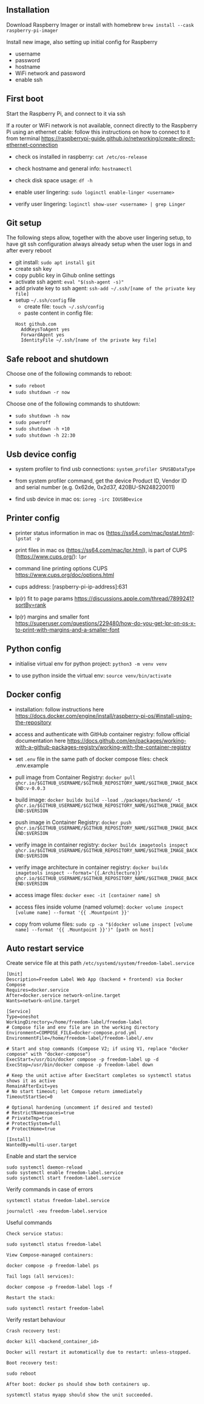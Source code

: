## Installation

Download Raspberry Imager or install with homebrew
`brew install --cask raspberry-pi-imager`

Install new image, also setting up initial config for Raspberry

- username
- password
- hostname
- WiFi network and password
- enable ssh

## First boot

Start the Raspberry Pi, and connect to it via ssh

If a router or WiFi network is not available, connect directly to the Raspberry Pi using an ethernet cable: follow this instructions on how to connect to it from terminal https://raspberrypi-guide.github.io/networking/create-direct-ethernet-connection

- check os installed in raspberry: `cat /etc/os-release`

- check hostname and general info: `hostnamectl`

- check disk space usage: `df -h`

- enable user lingering: `sudo loginctl enable-linger <username>`

- verify user lingering: `loginctl show-user <username> | grep Linger`

## Git setup

The following steps allow, together with the above user lingering setup, to have git ssh configuration always already setup when the user logs in and after every reboot

- git install: `sudo apt install git`
- create ssh key
- copy public key in Gihub online settings
- activate ssh agent: `eval "$(ssh-agent -s)"`
- add private key to ssh agent: `ssh-add ~/.ssh/[name of the private key file]`
- setup `~/.ssh/config` file
  - create file: `touch ~/.ssh/config`
  - paste content in config file:
  ```
  Host github.com
    AddKeysToAgent yes
    ForwardAgent yes
    IdentityFile ~/.ssh/[name of the private key file]
  ```

## Safe reboot and shutdown

Choose one of the following commands to reboot:

- `sudo reboot`
- `sudo shutdown -r now`

Choose one of the following commands to shutdown:

- `sudo shutdown -h now`
- `sudo poweroff`
- `sudo shutdown -h +10`
- `sudo shutdown -h 22:30`

## Usb device config

- system profiler to find usb connections: `system_profiler SPUSBDataType`

- from system profiler command, get the device Product ID, Vendor ID and serial number (e.g. 0x62de, 0x2d37, 420BU-SN248220011)

- find usb device in mac os: `ioreg -irc IOUSBDevice`

## Printer config

- printer status information in mac os (https://ss64.com/mac/lpstat.html): `lpstat -p`

- print files in mac os (https://ss64.com/mac/lpr.html), is part of CUPS (https://www.cups.org/): `lpr`

- command line printing options CUPS https://www.cups.org/doc/options.html

- cups address: [raspberry-pi-ip-address]:631

- lp(r) fit to page params https://discussions.apple.com/thread/7899241?sortBy=rank

- lp(r) margins and smaller font https://superuser.com/questions/229480/how-do-you-get-lpr-on-os-x-to-print-with-margins-and-a-smaller-font

## Python config

- initialise virtual env for python project: `python3 -m venv venv`

- to use python inside the virtual env: `source venv/bin/activate`

## Docker config

- installation: follow instructions here https://docs.docker.com/engine/install/raspberry-pi-os/#install-using-the-repository

- access and authenticate with GitHub container registry: follow official documentation here https://docs.github.com/en/packages/working-with-a-github-packages-registry/working-with-the-container-registry

- set `.env` file in the same path of docker compose files: check .env.example

- pull image from Container Registry: `docker pull ghcr.io/$GITHUB_USERNAME/$GITHUB_REPOSITORY_NAME/$GITHUB_IMAGE_BACKEND:v-0.0.3`

- build image: `docker buildx build --load ./packages/backend/ -t ghcr.io/$GITHUB_USERNAME/$GITHUB_REPOSITORY_NAME/$GITHUB_IMAGE_BACKEND:$VERSION`

- push image in Container Registry: `docker push ghcr.io/$GITHUB_USERNAME/$GITHUB_REPOSITORY_NAME/$GITHUB_IMAGE_BACKEND:$VERSION`

- verify image in container registry: `docker buildx imagetools inspect ghcr.io/$GITHUB_USERNAME/$GITHUB_REPOSITORY_NAME/$GITHUB_IMAGE_BACKEND:$VERSION`

- verify image architecture in container registry: `docker buildx imagetools inspect --format='{{.Architecture}}' ghcr.io/$GITHUB_USERNAME/$GITHUB_REPOSITORY_NAME/$GITHUB_IMAGE_BACKEND:$VERSION`

- access image files: `docker exec -it [container name] sh`

- access files inside volume (named volume): `docker volume inspect [volume name] --format '{{ .Mountpoint }}'`

- copy from volume files: `sudo cp -a "$(docker volume inspect [volume name] --format '{{ .Mountpoint }}')" [path on host]`

## Auto restart service

Create service file at this path `/etc/systemd/system/freedom-label.service`

```
[Unit]
Description=Freedom Label Web App (backend + frontend) via Docker Compose
Requires=docker.service
After=docker.service network-online.target
Wants=network-online.target

[Service]
Type=oneshot
WorkingDirectory=/home/freedom-label/freedom-label
# Compose file and env file are in the working directory
Environment=COMPOSE_FILE=docker-compose.prod.yml
EnvironmentFile=/home/freedom-label/freedom-label/.env

# Start and stop commands (Compose V2; if using V1, replace "docker compose" with "docker-compose")
ExecStart=/usr/bin/docker compose -p freedom-label up -d
ExecStop=/usr/bin/docker compose -p freedom-label down

# Keep the unit active after ExecStart completes so systemctl status shows it as active
RemainAfterExit=yes
# No start timeout; let Compose return immediately
TimeoutStartSec=0

# Optional hardening (uncomment if desired and tested)
# RestrictNamespaces=true
# PrivateTmp=true
# ProtectSystem=full
# ProtectHome=true

[Install]
WantedBy=multi-user.target
```

Enable and start the service

```
sudo systemctl daemon-reload
sudo systemctl enable freedom-label.service
sudo systemctl start freedom-label.service
```

Verify commands in case of errors

```
systemctl status freedom-label.service

journalctl -xeu freedom-label.service
```

Useful commands

```
Check service status:

sudo systemctl status freedom-label

View Compose-managed containers:

docker compose -p freedom-label ps

Tail logs (all services):

docker compose -p freedom-label logs -f

Restart the stack:

sudo systemctl restart freedom-label
```

Verify restart behaviour

```
Crash recovery test:

docker kill <backend_container_id>

Docker will restart it automatically due to restart: unless-stopped.

Boot recovery test:

sudo reboot

After boot: docker ps should show both containers up.

systemctl status myapp should show the unit succeeded.
```
